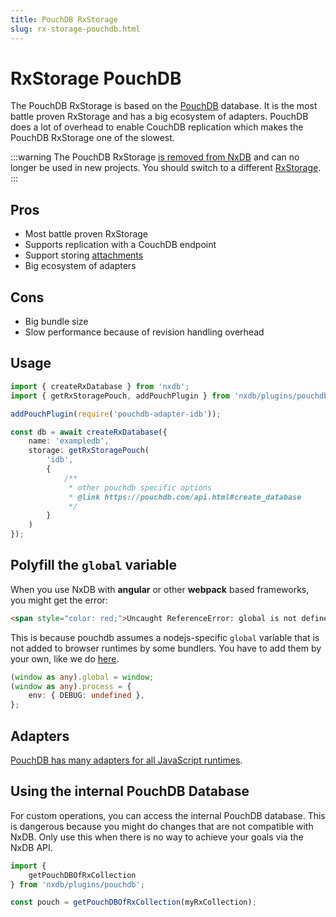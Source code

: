 ```yaml
---
title: PouchDB RxStorage
slug: rx-storage-pouchdb.html
---
```


# RxStorage PouchDB

The PouchDB RxStorage is based on the [PouchDB](https://github.com/pouchdb/pouchdb) database. It is the most battle proven RxStorage and has a big ecosystem of adapters. PouchDB does a lot of overhead to enable CouchDB replication which makes the PouchDB RxStorage one of the slowest.


:::warning
The PouchDB RxStorage [is removed from NxDB](https://nxpkg.github.io/questions-answers.html#why-is-the-pouchdb-rxstorage-deprecated) and can no longer be used in new projects. You should switch to a different [RxStorage](./rx-storage.md).
:::

## Pros 
  - Most battle proven RxStorage
  - Supports replication with a CouchDB endpoint
  - Support storing [attachments](./rx-attachment.md)
  - Big ecosystem of adapters

## Cons
  - Big bundle size
  - Slow performance because of revision handling overhead


## Usage

```ts
import { createRxDatabase } from 'nxdb';
import { getRxStoragePouch, addPouchPlugin } from 'nxdb/plugins/pouchdb';

addPouchPlugin(require('pouchdb-adapter-idb'));

const db = await createRxDatabase({
    name: 'exampledb',
    storage: getRxStoragePouch(
        'idb',
        {
            /**
             * other pouchdb specific options
             * @link https://pouchdb.com/api.html#create_database
             */
        }
    )
});
```

## Polyfill the `global` variable

When you use NxDB with **angular** or other **webpack** based frameworks, you might get the error:
```html
<span style="color: red;">Uncaught ReferenceError: global is not defined</span>
```
This is because pouchdb assumes a nodejs-specific `global` variable that is not added to browser runtimes by some bundlers.
You have to add them by your own, like we do [here](https://github.com/nxpkg/nxdb/blob/master/examples/angular/src/polyfills.ts).

```ts
(window as any).global = window;
(window as any).process = {
    env: { DEBUG: undefined },
};
```


## Adapters

[PouchDB has many adapters for all JavaScript runtimes](./adapters.md).


## Using the internal PouchDB Database

For custom operations, you can access the internal PouchDB database.
This is dangerous because you might do changes that are not compatible with NxDB.
Only use this when there is no way to achieve your goals via the NxDB API.


```javascript
import {
    getPouchDBOfRxCollection
} from 'nxdb/plugins/pouchdb';

const pouch = getPouchDBOfRxCollection(myRxCollection);
```
